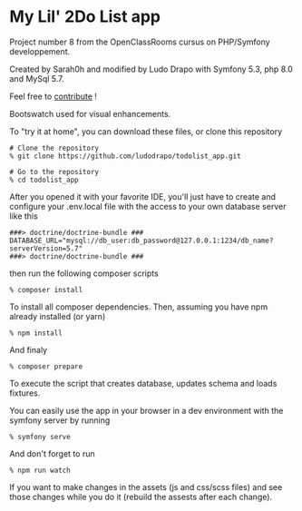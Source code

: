 
# My Lil' 2Do List app

Project number 8 from the OpenClassRooms cursus on PHP/Symfony developpement.

Created by Sarah0h and modified by Ludo Drapo with Symfony 5.3, php 8.0 and MySql 5.7.

Feel free to [contribute](CONTRIBUTING.md) !

Bootswatch used for visual enhancements.

To "try it at home", you can download these files, or clone this repository

```
# Clone the repository
% git clone https://github.com/ludodrapo/todolist_app.git

# Go to the repository
% cd todolist_app
```

After you opened it with your favorite IDE, you'll just have to create and configure your .env.local file with the access to your own database server like this
```
###> doctrine/doctrine-bundle ###
DATABASE_URL="mysql://db_user:db_password@127.0.0.1:1234/db_name?serverVersion=5.7"
###> doctrine/doctrine-bundle ###
```
then run the following composer scripts
```
% composer install
```
To install all composer dependencies.
Then, assuming you have npm already installed (or yarn)
```
% npm install
```
And finaly
```
% composer prepare
```
To execute the script that creates database, updates schema and loads fixtures.

You can easily use the app in your browser in a dev environment with the symfony server by running
```
% symfony serve
```
And don't forget to run
```
% npm run watch
```
If you want to make changes in the assets (js and css/scss files) and see those changes while you do it (rebuild the assests after each change).

